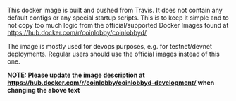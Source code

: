 This docker image is built and pushed from Travis. It does not contain any default configs or any
special startup scripts. This is to keep it simple and to not copy too much logic from the
official/supported Docker Images found at https://hub.docker.com/r/coinlobby/coinlobbyd/

The image is mostly used for devops purposes, e.g. for testnet/devnet deployments. Regular users
should use the official images instead of this one.

**NOTE: Please update the image description at https://hub.docker.com/r/coinlobby/coinlobbyd-development/ when changing the above text**
